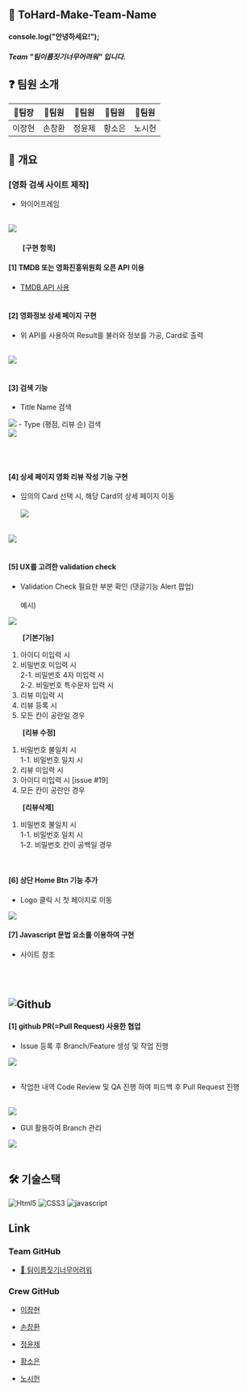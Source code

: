 ## 🙌 ToHard-Make-Team-Name 

#### console.log("안녕하세요!");<br>

##### Team "팀이름짓기너무어려워" 입니다.


## ❓ 팀원 소개
| 📒팀장 | 📘팀원 | 📘팀원 | 📘팀원 | 📘팀원 |
| --- | --- | --- | --- | --- |
| 이장현 | 손창환 | 정윤제 | 황소은 | 노시헌 |


## 🏬 개요
### [영화 검색 사이트 제작]
- 와이어프레임
<br>
<img src ="https://teamsparta.notion.site/image/https%3A%2F%2Fprod-files-secure.s3.us-west-2.amazonaws.com%2F83c75a39-3aba-4ba4-a792-7aefe4b07895%2F0aadc5e0-f241-4505-a463-4d98425dab21%2FUntitled.png?table=block&id=80336b7b-671b-4458-aa00-39cf306613dd&spaceId=83c75a39-3aba-4ba4-a792-7aefe4b07895&width=2000&userId=&cache=v2">

####   [구현 항목]

#### [1] TMDB 또는 영화진흥위원회 오픈 API 이용<br>
- [TMDB API 사용](https://developer.themoviedb.org/docs/getting-started)
<br><br>
#### [2] 영화정보 상세 페이지 구현
- 위 API를 사용하여 Result를 불러와 정보를 가공, Card로 출력<br><br>

<img src ="https://github.com/JHLee0891/ToHard-Make-Team-Name/assets/68465436/7cfffda0-e74c-4151-91bf-31d4f603ff87">
<br><br>

#### [3] 검색 기능
- Title Name 검색<br>
<img src ="https://github.com/JHLee0891/ToHard-Make-Team-Name/assets/68465436/fa37c7db-014e-426c-ac62-af30b4000f5e">
- Type (평점, 리뷰 순) 검색<br>
<img src ="https://github.com/JHLee0891/ToHard-Make-Team-Name/assets/68465436/a0d94a98-3e58-42d5-b14e-77cd374985de">

<br><br>
#### [4] 상세 페이지 영화 리뷰 작성 기능 구현

- 임의의 Card 선택 시, 해당 Card의 상세 페이지 이동
<br><br>
<img src ="https://github.com/JHLee0891/ToHard-Make-Team-Name/assets/68465436/062f3313-bc86-4230-b6ad-d6e9d1832fcf"><br><br>
<img src ="https://github.com/JHLee0891/ToHard-Make-Team-Name/assets/68465436/11660e41-58df-4d93-8d60-0a5e8277a4ef">
<br><br>

#### [5] UX를 고려한 validation check 

- Validation Check 필요한 부분 확인 (댓글기능 Alert 팝업)<br><br>
예시)
<img src ="https://github.com/JHLee0891/ToHard-Make-Team-Name/assets/68465436/a4329e6c-5640-43d0-869c-0b79fa277cdc">
<br>

  **[기본기능]**
1. 아이디 미입력 시<br>
2. 비밀번호 미입력 시<br>
2-1. 비밀번호 4자 미입력 시<br>
2-2. 비밀번호 특수문자 입력 시<br>
3. 리뷰 미입력 시<br>
4. 리뷰 등록 시<br>
5. 모든 칸이 공란일 경우<br>

  **[리뷰 수정]**

1. 비밀번호 불일치 시<br>
1-1. 비밀번호 일치 시<br>
2. 리뷰 미입력 시<br>
3. 아이디 미입력 시 [issue #19]<br>
4. 모든 칸이 공란인 경우<br>

  **[리뷰삭제]**
1. 비밀번호 불일치 시<br>
1-1. 비밀번호 일치 시<br>
1-2. 비밀번호 칸이 공백일 경우<br>

<br>

#### [6]  상단 Home Btn 기능 추가
- Logo 클릭 시 첫 페이지로 이동<br>
<img src="https://github.com/JHLee0891/ToHard-Make-Team-Name/assets/68465436/214dd106-9330-4e0e-8aac-37e0ed4be426">



#### [7]  Javascript 문법 요소를 이용하여 구현
- 사이트 참조
<br>
<br>


##   <img alt="Github" src ="https://img.shields.io/badge/Github Process-181717.svg?&style=for-the-badge&logo=Github&logoColor=white"/>
#### [1] github PR(=Pull Request) 사용한 협업
- Issue 등록 후 Branch/Feature 생성 및 작업 진행

<img src ="https://github.com/JHLee0891/ToHard-Make-Team-Name/assets/68465436/3965fad9-106c-4f89-87eb-60591f9f1f90"><br><br>

- 작업한 내역 Code Review 및 QA 진행 하여 피드백 후 Pull Request 진행<br><br>
<img src ="https://github.com/JHLee0891/ToHard-Make-Team-Name/assets/68465436/81a5ca7a-7b6d-4938-8fd8-2971eff8dfd5">
<br>

- GUI 활용하여 Branch 관리

<img src ="https://github.com/JHLee0891/ToHard-Make-Team-Name/assets/68465436/60d8791e-3dd9-436e-b787-2da9510f9ff0">
<br><br>


## 🛠  기술스택 
<img alt="Html5" src ="https://img.shields.io/badge/HTML-E34F26.svg?&style=for-the-badge&logo=html5&logoColor=white"/> <img alt="CSS3" src ="https://img.shields.io/badge/CSS-1572B6.svg?&style=for-the-badge&logo=css3&logoColor=white"/> <img alt="javascript" src ="https://img.shields.io/badge/Javascript-F7DF1E.svg?&style=for-the-badge&logo=javascript&logoColor=white"/> 


   
## Link
### Team GitHub
- [🚀 팀이름짓기너무어려워](https://github.com/JHLee0891/ToHard-Make-Team-Name)

### Crew GitHub

- [이장현](https://github.com/JHLee0891)

- [손창환](https://github.com/Poison6251)

- [정윤제](https://github.com/tmdwnsasa)

- [황소은](https://github.com/SooooMm)

- [노시헌](https://github.com/NohSiHeon)
